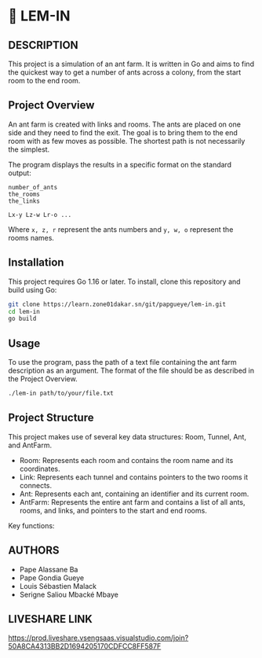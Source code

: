 #   🐜 LEM-IN
## DESCRIPTION

This project is a simulation of an ant farm. It is written in Go and aims to find the quickest way to get a number of ants across a colony, from the start room to the end room.

## Project Overview

An ant farm is created with links and rooms. The ants are placed on one side and they need to find the exit. The goal is to bring them to the end room with as few moves as possible. The shortest path is not necessarily the simplest. 

The program displays the results in a specific format on the standard output:

```console
number_of_ants
the_rooms
the_links

Lx-y Lz-w Lr-o ...
```

Where `x, z, r` represent the ants numbers and `y, w, o` represent the rooms names.

## Installation

This project requires Go 1.16 or later. To install, clone this repository and build using Go:

```bash
git clone https://learn.zone01dakar.sn/git/papgueye/lem-in.git
cd lem-in
go build
```

## Usage

To use the program, pass the path of a text file containing the ant farm description as an argument. The format of the file should be as described in the Project Overview.

```bash
./lem-in path/to/your/file.txt
```

## Project Structure

This project makes use of several key data structures: Room, Tunnel, Ant, and AntFarm. 

- Room: Represents each room and contains the room name and its coordinates.
- Link: Represents each tunnel and contains pointers to the two rooms it connects.
- Ant: Represents each ant, containing an identifier and its current room.
- AntFarm: Represents the entire ant farm and contains a list of all ants, rooms, and links, and pointers to the start and end rooms.

Key functions:


##  AUTHORS
+   Pape Alassane Ba
+   Pape Gondia Gueye
+   Louis Sébastien Malack
+   Serigne Saliou Mbacké Mbaye

## LIVESHARE LINK
https://prod.liveshare.vsengsaas.visualstudio.com/join?50A8CA4313BB2D1694205170CDFCC8FF587F